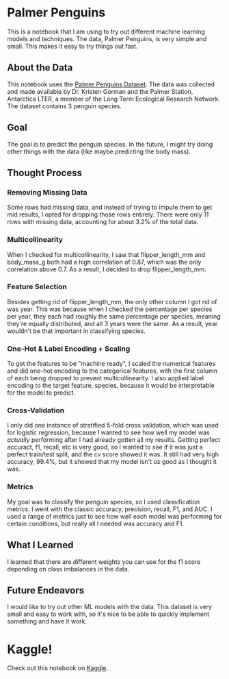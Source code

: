 # Palmer Penguins

This is a notebook that I am using to try out different machine learning models and techniques. The data, Palmer Penguins, is very simple and small. This makes it easy to try things out fast.

## About the Data

This notebook uses the [Palmer Penguins Dataset](http://https://allisonhorst.github.io/palmerpenguins/). The data was collected and made available by Dr. Kristen Gorman and the Palmer Station, Antarctica LTER, a member of the Long Term Ecological Research Network. The dataset contains 3 penguin species.

## Goal

The goal is to predict the penguin species. In the future, I might try doing other things with the data (like maybe predicting the body mass).

## Thought Process

### Removing Missing Data

Some rows had missing data, and instead of trying to impute them to get mid results, I opted for dropping those rows entirely. There were only 11 rows with missing data, accounting for about 3.2% of the total data.

### Multicollinearity

When I checked for multicollinearity, I saw that flipper_length_mm and body_mass_g both had a high correlation of 0.87, which was the only correlation above 0.7. As a result, I decided to drop flipper_length_mm.

### Feature Selection

Besides getting rid of flipper_length_mm, the only other column I got rid of was year. This was because when I checked the percentage per species per year, they each had roughly the same percentage per species, meaning they're equally distributed, and all 3 years were the same. As a result, year wouldn't be that important in classifying species.

### One-Hot & Label Encoding + Scaling

To get the features to be "machine ready", I scaled the numerical features and did one-hot encoding to the categorical features, with the first column of each being dropped to prevent multicollinearity. I also applied label encoding to the target feature, species, because it would be interpretable for the model to predict.

### Cross-Validation

I only did one instance of stratified 5-fold cross validation, which was used for logistic regression, because I wanted to see how well my model was *actually* performing after I had already gotten all my results. Getting perfect accuract, f1, recall, etc is very good, so I wanted to see if it was just a perfect train/test split, and the cv score showed it was. It still had very high accuracy, 99.4%, but it showed that my model isn't *as* good as I thought it was.

### Metrics

My goal was to classify the penguin species, so I used classification metrics. I went with the classic accuracy, precision, recall, F1, and AUC. I used a range of metrics just to see how well each model was performing for certain conditions, but really all I needed was accuracy and F1.

## What I Learned

I learned that there are different weights you can use for the f1 score depending on class imbalances in the data.

## Future Endeavors

I would like to try out other ML models with the data. This dataset is very small and easy to work with, so it's nice to be able to quickly implement something and have it work.

# Kaggle!

Check out this notebook on [Kaggle](https://www.kaggle.com/code/coreymichaud/palmer-penguins).
